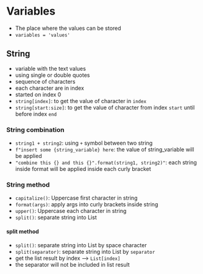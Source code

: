 # Variables
- The place where the values can be stored
- `variables = 'values'`

## String
- variable with the text values
- using single or double quotes
- sequence of characters
- each character are in index
- started on index 0
- `string[index]`: to get the value of character in `index`
- `string[start:size]`: to get the value of character from index `start` until before index `end`

### String combination
- `string1 + string2`: using `+` symbol between two string
- `f"insert some {string_variable} here`: the value of string_variable will be applied
- `"combine this {} and this {}".format(string1, string2)"`: each string inside format will be applied inside each curly bracket


### String method
- `capitalize()`: Uppercase first character in string
- `format(args)`: apply args into curly brackets inside string
- `upper()`: Uppercase each character in string
- `split()`: separate string into List

#### split method
- `split()`: separate string into List by space character
- `split(separator)`: separate string into List by `separator`
- get the list result by index --> `List[index]`
- the separator will not be included in list result